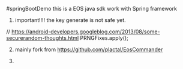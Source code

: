 #springBootDemo
this is a EOS java sdk work with Spring framework


1.   important!!!!
the key generate is not safe yet.

// https://android-developers.googleblog.com/2013/08/some-securerandom-thoughts.html
        PRNGFixes.apply();



2. mainly fork from https://github.com/plactal/EosCommander



3. 
